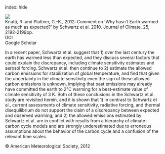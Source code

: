 index: hide

<div class="Citation">
    <div class="Citation-thumb CitationThumb-linked"  data-href="https://doi.org/10.1175/2011jcli4038.1">
      <img src="https://static.claimspace.cloud/climate-study-static/refs/thumbs/12/Knutti_and_Plattner_2012-thumb.png" />
    </div>

  <div class="Citation-body">
    <div class="Citation-text">Knutti, R. and Plattner, G.-K., 2012: Comment on 'Why hasn’t Earth warmed as much as expected?' by Schwartz et al. 2010. <span class="Article-journal">Journal of Climate, </span><span class="Article-volume">25, </span>2192-2199pp.</div>
    <div class="Citation-links">
      <div class="CitationLink" data-href="https://doi.org/10.1175/2011jcli4038.1">
        <div class="CitationLink-icon CitationLink-Doi"></div>
        <div class="CitationLink-text">DOI</div>
      </div>
      <div class="CitationLink" data-href="https://scholar.google.com/scholar?q=10.1175/2011jcli4038.1">
        <div class="CitationLink-icon CitationLink-Scholar"></div>
        <div class="CitationLink-text">Google Scholar</div>
      </div>
    </div>
  </div>
</div>

In a recent paper, Schwartz et al. suggest that 1) over the last century the earth has warmed less than expected, and they discuss several factors that could explain the discrepancy, including climate sensitivity estimates and aerosol forcing. Schwartz et al. then continue to 2) estimate the allowed carbon emissions for stabilization of global temperature, and find that given the uncertainty in the climate sensitivity even the sign of these allowed carbon emissions is unknown, implying that past emissions may already have committed the earth to 2°C warming for a best-estimate value of climate sensitivity of 3 K. Both of these conclusions in the Schwartz et al. study are revisited herein, and it is shown that 1) in contrast to Schwartz et al., current assessments of climate sensitivity, radiative forcing, and thermal disequilibrium do not support the claim of a discrepancy between expected and observed warming; and 2) the allowed emissions estimated by Schwartz et al. are in conflict with results from a hierarchy of climate–carbon cycle models and are strongly underestimated due to erroneous assumptions about the behavior of the carbon cycle and a confusion of the relevant time scales.

<div class="Citation-copy">
&copy; American Meteorological Society, 2012
</div>